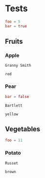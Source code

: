 # Tests

```toml options
foo = 5
bar = true
```

## Fruits

### Apple

```
Granny Smith
```

```
red
```

### Pear

```toml options
bar = false
```

```
Bartlett
```

```
yellow
```

## Vegetables

```toml options
foo = 11
```

### Potato

```
Russet
```

```
brown
```
